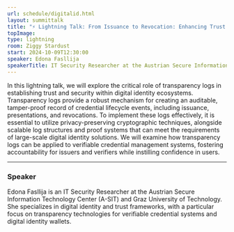 ```yaml
---
url: schedule/digitalid.html
layout: summittalk
title: "⚡ Lightning Talk: From Issuance to Revocation: Enhancing Trust in Digital Identity Ecosystems with Transparency Logs"
topImage:
type: lightning
room: Ziggy Stardust
start: 2024-10-09T12:30:00
speaker: Edona Fasllija
speakerTitle: IT Security Researcher at the Austrian Secure Information Technology Center (A-SIT) and Graz University of Technology
---
```


<div class="font-google font-medium">

In this lightning talk, we will explore the critical role of transparency logs in establishing trust and security within digital identity ecosystems. Transparency logs provide a robust mechanism for creating an auditable, tamper-proof record of credential lifecycle events, including issuance, presentations, and revocations. To implement these logs effectively, it is essential to utilize privacy-preserving cryptographic techniques, alongside scalable log structures and proof systems that can meet the requirements of large-scale digital identity solutions. We will examine how transparency logs can be applied to verifiable credential management systems, fostering accountability for issuers and verifiers while instilling confidence in users.

---

### Speaker

Edona Fasllija is an IT Security Researcher at the Austrian Secure Information Technology Center (A-SIT) and Graz University of Technology. She specializes in digital identity and trust frameworks, with a particular focus on transparency technologies for verifiable credential systems and digital identity wallets.

</div>